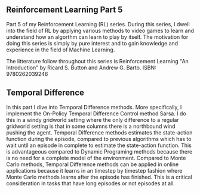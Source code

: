 ## Reinforcement Learning Part 5

Part 5 of my Reinforcement Learning (RL) series. During this series, I dwell into the field of RL by applying various methods to video games to learn and understand how an algorthm can learn to play by itself. The motivation for doing this series is simply by pure interest and to gain knowledge and experience in the field of Machine Learning.

The litterature follow throughout this series is Reinforcement Learning "An Introduction" by Ricard S. Button and Andrew G. Barto. ISBN: 9780262039246

## Temporal Difference
In this part I dive into Temporal Difference methods. More specifically, I implement the On-Policy Temporal Difference Control method Sarsa. I do this in a windy gridworld setting where the only difference to a regular gridworld setting is that in some columns there is a northbound wind pushing the agent. Temporal Difference methods estimates the state-action function during the episode, compared to previous algorithms which has to wait until an episode in complete to estimate the state-action function. This is advantageous compared to Dynamic Programing methods because there is no need for a complete model of the environment. Compared to Monte Carlo methods, Temporal Difference methods can be applied in online applications because it learns in an timestep by timestep fashion where Monte Carlo methods learns after the episode has finished. This is a critical consideration in tasks that have long episodes or not episodes at all. 
